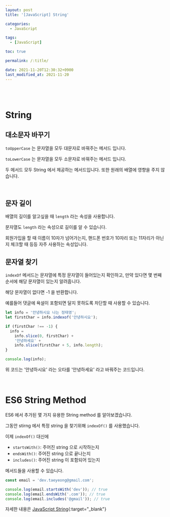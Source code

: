 ```yaml
---
layout: post
title: '[JavaScript] String'

categories:
  - JavaScript

tags:
  - [JavaScript]

toc: true

permalink: /:title/

date: 2021-11-20T12:30:32+0900
last_modified_at: 2021-11-20
---
```


<br>
<br>

# String

## 대소문자 바꾸기

`toUpperCase` 는 문자열을 모두 대문자로 바꿔주는 메서드 입니다.

`toLowerCase` 는 문자열을 모두 소문자로 바꿔주는 메서드 입니다.

두 메서드 모두 String 에서 제공하는 메서드입니다. 또한 원래의 배열에 영향을 주지 않습니다.

<br>

## 문자 길이

배열의 길이를 알고싶을 때 `length` 라는 속성을 사용합니다.

문자열도 `length` 라는 속성으로 길이를 알 수 있습니다.

회원가입을 할 때 이름이 10자가 넘어가는지, 핸드폰 번호가 10자리 또는 11자리가 아닌지 체크할 때 등등 자주 사용하는 속성입니다.

## 문자열 찾기

`indexOf` 메서드는 문자열에 특정 문자열이 들어있는지 확인하고, 만약 있다면 몇 번째 순서에 해당 문자열이 있는지 알려줍니다.

해당 문자열이 없다면 -1 을 반환합니다.

예를들어 댓글에 욕설이 포함되면 달지 못하도록 차단할 때 사용할 수 있습니다.

```javascript
let info = '안녕하시요 나는 정태영';
let firstChar = info.indexof('안녕하시요');

if (firstChar !== -1) {
  info =
    info.slice(0, firstChar) +
    '안녕하세요' +
    info.slice(firstChar + 5, info.length);
}

console.log(info);
```

위 코드는 '안녕하시요' 라는 오타를 '안녕하세요' 라고 바꿔주는 코드입니다.

<br>

# ES6 String Method

ES6 에서 추가된 몇 가지 유용한 String method 를 알아보겠습니다.

그동안 stirng 에서 특정 string 을 찾기위해 `indexOf()` 를 사용했습니다.

이제 `indexOf()` 대신에

- `startsWith()`: 주어진 string 으로 시작하는지
- `endsWith()`: 주어진 string 으로 끝나는지
- `includes()`: 주어진 string 이 포함되어 있는지

메서드들을 사용할 수 있습니다.

```javascript
const email = 'dev.taeyeong@gmail.com';

console.log(email.startsWith('dev')); // true
console.log(email.endsWith('.com')); // true
console.log(email.includes('@gmail')); // true
```

자세한 내용은 [JavaScript String](https://javascript.info/string){:target="\_blank"}
